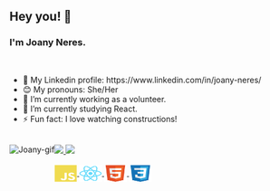 ## Hey you! 👋<br>
<h3><strong>I'm Joany Neres.</strong></h3>
<br>

<ul>
<li>👥 My Linkedin profile: https://www.linkedin.com/in/joany-neres/</li>
<li>😊 My pronouns: She/Her</li>
<li>🤝 I’m currently working as a volunteer.</li>
<li>🌱 I’m currently studying React.</li>
<li>⚡ Fun fact: I love watching constructions!</li>
</ul>

<br>

<img align="left" alt="Joany-gif" height="160em" src="https://cdn.discordapp.com/attachments/1016745958727491615/1016746187954602034/Joany-gif.gif">
  
<div>
  <a href="https://github.com/JoanyNeres">
  <img height="130em" src="https://github-readme-stats.vercel.app/api?username=joanyneres&show_icons=true&theme=moltack&include_all_commits=true&count_private=true"/>
  <img height="130em" src="https://github-readme-stats.vercel.app/api/top-langs/?username=joanyneres&layout=compact&langs_count=7&theme=moltack"/>
</div>

<div><br>
  <img align="center" alt="Joany-Js" height="30" width="40" src="https://raw.githubusercontent.com/devicons/devicon/master/icons/javascript/javascript-plain.svg">
  <img align="center" alt="Joany-React" height="30" width="40" src="https://raw.githubusercontent.com/devicons/devicon/master/icons/react/react-original.svg">
  <img align="center" alt="Joany-HTML" height="30" width="40" src="https://raw.githubusercontent.com/devicons/devicon/master/icons/html5/html5-original.svg">
  <img align="center" alt="Joany-CSS" height="30" width="40" src="https://raw.githubusercontent.com/devicons/devicon/master/icons/css3/css3-original.svg">
</div>
